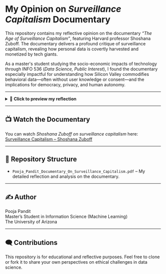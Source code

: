 # My Opinion on *Surveillance Capitalism* Documentary

This repository contains my reflective opinion on the documentary *“The Age of Surveillance Capitalism”*, featuring Harvard professor Shoshana Zuboff. The documentary delivers a profound critique of surveillance capitalism, revealing how personal data is covertly harvested and monetized by tech giants.  

As a master's student studying the socio-economic impacts of technology through INFO 536 (*Data Science, Public Interest*), I found the documentary especially impactful for understanding how Silicon Valley commodifies behavioral data—often without user knowledge or consent—and the implications for democracy, privacy, and human autonomy.  

---

<details>
<summary>📖 <b>Click to preview my reflection</b></summary>

> *“The documentary argues that our digital behaviors have been ‘hijacked by Silicon Valley’ and commodified, often without our knowledge or consent. I found it particularly impactful in illustrating how tech giants exploit not just explicit data but also behavioral surplus—the unconscious digital traces that reveal far more than we knowingly share. Striking examples such as Pokémon Go’s influence on mobility, Google Nest’s hidden audio surveillance, and Facebook’s facial recognition practices show how predictive analytics and subliminal cues manipulate human behavior, reaching far beyond advertising.”*

</details>

---

## 📺 Watch the Documentary
You can watch *Shoshana Zuboff on surveillance capitalism* here:  
[Surveillance Capitalism – Shoshana Zuboff](https://www.youtube.com/watch?v=hIXhnWUmMvw)  

---

## 📂 Repository Structure
- `Pooja_Pandit_Documentary_On_Surveillance_Capitalism.pdf` – My detailed reflection and analysis on the documentary.

---

## ✍️ Author
Pooja Pandit  
Master’s Student in Information Science (Machine Learning)  
The University of Arizona  

---

## 🗨️ Contributions
This repository is for educational and reflective purposes. Feel free to clone or fork it to share your own perspectives on ethical challenges in data science.
